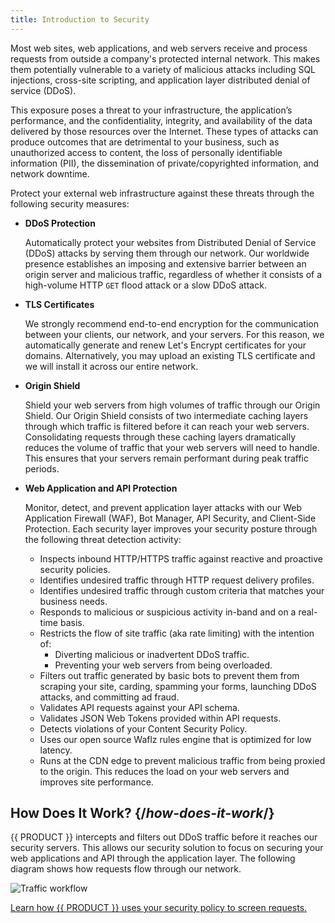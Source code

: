 ```yaml
---
title: Introduction to Security
---
```


Most web sites, web applications, and web servers receive and process requests from outside a company's protected internal network. This makes them potentially vulnerable to a variety of malicious attacks including SQL injections, cross-site scripting, and application layer distributed denial of service (DDoS).

This exposure poses a threat to your infrastructure, the application’s performance, and the confidentiality, integrity, and availability of the data delivered by those resources over the Internet. These types of attacks can produce outcomes that are detrimental to your business, such as unauthorized access to content, the loss of personally identifiable information (PII), the dissemination of private/copyrighted information, and network downtime.

Protect your external web infrastructure against these threats through the following security measures:
-   **DDoS Protection**

    Automatically protect your websites from Distributed Denial of Service (DDoS) attacks by serving them through our network. Our worldwide presence establishes an imposing and extensive barrier between an origin server and malicious traffic, regardless of whether it consists of a high-volume HTTP `GET` flood attack or a slow DDoS attack.

-   **TLS Certificates**

    We strongly recommend end-to-end encryption for the communication between your clients, our network, and your servers. For this reason, we automatically generate and renew Let's Encrypt certificates for your domains. Alternatively, you may upload an existing TLS certificate and we will install it across our entire network. 

-   **Origin Shield**

    Shield your web servers from high volumes of traffic through our Origin Shield. Our Origin Shield consists of two intermediate caching layers through which traffic is filtered before it can reach your web servers. Consolidating requests through these caching layers dramatically reduces the volume of traffic that your web servers will need to handle. This ensures that your servers remain performant during peak traffic periods.

-   **Web Application and API Protection**

    Monitor, detect, and prevent application layer attacks with our Web Application Firewall (WAF), Bot Manager, API Security, and Client-Side Protection. Each security layer improves your security posture through the following threat detection activity:

    -   Inspects inbound HTTP/HTTPS traffic against reactive and proactive security policies.
    -   Identifies undesired traffic through HTTP request delivery profiles.
    -   Identifies undesired traffic through custom criteria that matches your business needs.
    -   Responds to malicious or suspicious activity in-band and on a real-time basis.
    -   Restricts the flow of site traffic (aka rate limiting) with the intention of:
        -   Diverting malicious or inadvertent DDoS traffic.
        -   Preventing your web servers from being overloaded.
    -   Filters out traffic generated by basic bots to prevent them from scraping your site, carding, spamming your forms, launching DDoS attacks, and committing ad fraud.
    -   Validates API requests against your API schema.
    -   Validates JSON Web Tokens provided within API requests.
    -   Detects violations of your Content Security Policy.
    -   Uses our open source Waflz rules engine that is optimized for low latency.
    -   Runs at the CDN edge to prevent malicious traffic from being proxied to the origin. This reduces the load on your web servers and improves site performance.

## How Does It Work? {/*how-does-it-work*/}

{{ PRODUCT }} intercepts and filters out DDoS traffic before it reaches our security servers. This allows our security solution to focus on securing your web applications and API through the application layer. The following diagram shows how requests flow through our network.

![Traffic workflow](/images/v7/security/traffic-order-of-operations.png)

[Learn how {{ PRODUCT }} uses your security policy to screen requests.](/applications/v7/security/waf#threat-detection)